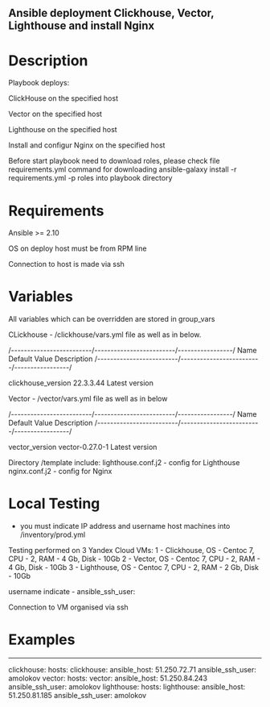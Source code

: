 ## Ansible deployment Clickhouse, Vector, Lighthouse and install Nginx  

# Description

Playbook deploys:

ClickHouse on the specified host

Vector on the specified host

Lighthouse on the specified host

Install and configur Nginx on the specified host

Before start playbook need to download roles, please check file requirements.yml
command for downloading ansible-galaxy install -r requirements.yml -p roles into playbook directory

# Requirements

Ansible >= 2.10

OS on deploy host must be from RPM line

Connection to host is made via ssh

# Variables

All variables which can be overridden are stored in group_vars

CLickhouse - /clickhouse/vars.yml file as well as in below.

/-------------------------/-------------------------/-----------------/
    Name	               Default Value	       Description
/-------------------------/-------------------------/-----------------/

clickhouse_version             22.3.3.44	       Latest version


Vector - /vector/vars.yml file as well as in below

/-------------------------/-------------------------/-----------------/
    Name                       Default Value            Description
/-------------------------/-------------------------/-----------------/

vector_version                 vector-0.27.0-1          Latest version

Directory /template include:
lighthouse.conf.j2 - config for Lighthouse
nginx.conf.j2 - config for Nginx

# Local Testing
 
- you must indicate IP address and username host machines into /inventory/prod.yml 

Testing performed on 3 Yandex Cloud VMs:
1 - Clickhouse, ОS - Centoc 7, CPU - 2, RAM - 4 Gb, Disk - 10Gb
2 - Vector, ОS - Centoc 7, CPU - 2, RAM - 4 Gb, Disk - 10Gb
3 - Lighthouse, ОS - Centoc 7, CPU - 2, RAM - 2 Gb, Disk - 10Gb
  
username indicate - ansible_ssh_user:
  
Connection to VM organised via ssh

# Examples

---
clickhouse:
  hosts:
    clickhouse:
      ansible_host: 51.250.72.71
      ansible_ssh_user: amolokov
vector:
  hosts:
    vector:
      ansible_host: 51.250.84.243
      ansible_ssh_user: amolokov
lighthouse:
  hosts:
    lighthouse:
      ansible_host: 51.250.81.185
      ansible_ssh_user: amolokov

